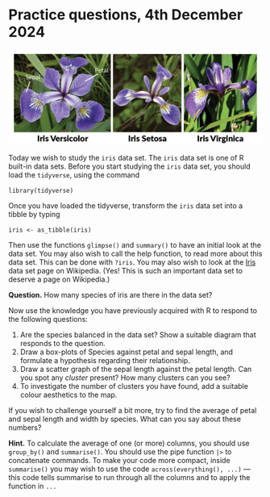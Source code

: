 # Practice questions, 4th December 2024

![](iris-machinelearning.png)

Today we wish to study the `iris` data set. The `iris` data set is one of R built-in data sets. Before you start studying the `iris` data set, you should load the `tidyverse`, using the command

```         
library(tidyverse)
```

Once you have loaded the tidyverse, transform the `iris` data set into a tibble by typing

```         
iris <- as_tibble(iris)
```

Then use the functions `glimpse()` and `summary()` to have an initial look at the data set. You may also wish to call the help function, to read more about this data set. This can be done with `?iris`. You may also wish to look at the [Iris](https://en.wikipedia.org/wiki/Iris_flower_data_set) data set page on Wikipedia. (Yes! This is such an important data set to deserve a page on Wikipedia.)

**Question.** How many species of iris are there in the data set?

Now use the knowledge you have previously acquired with R to respond to the following questions:

1.  Are the species balanced in the data set? Show a suitable diagram that responds to the question.
2.  Draw a box-plots of Species against petal and sepal length, and formulate a hypothesis regarding their relationship.
3.  Draw a scatter graph of the sepal length against the petal length. Can you spot any *cluster* present? How many clusters can you see?
4.  To investigate the number of clusters you have found, add a suitable colour aesthetics to the map.

If you wish to challenge yourself a bit more, try to find the average of petal and sepal length and width by species. What can you say about these numbers?

**Hint.** To calculate the average of one (or more) columns, you should use `group_by()` and `summarise()`. You should use the pipe function `|>` to concatenate commands. To make your code more compact, inside `summarise()` you may wish to use the code `across(everything(), ...)` — this code tells summarise to run through all the columns and to apply the function in `...`
